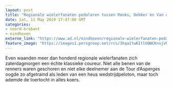 ```yaml
---
layout: post
title: "Regionale wielerfanaten pedaleren tussen Rooks, Dekker en Van der Poel in de Tour d’Asperges"
date: Sat, 11 May 2019 17:47:00 GMT
categories: 
- noord-brabant 
- eindhoven 
externe_link: "https://www.ad.nl/eindhoven/regionale-wielerfanaten-pedaleren-tussen-rooks-dekker-en-van-der-poel-in-de-tour-d-asperges~ae628ad4/"
feature_image: "https://images1.persgroep.net/rcs/3hqa1twKItlUQWCKnsjvMGBBWxE/diocontent/147999478/_fitwidth/400/?appId=21791a8992982cd8da851550a453bd7f&quality=0.7"
---
```


Even waanden meer dan honderd regionale wielerfanaten zich zaterdagmorgen een échte klassieke coureur. Niet alle benen van de renners waren geschoren en niet elke deelnemer aan de Tour d’Asperges oogde zo afgetraind als leden van een heus wedstrijdpeloton, maar toch ademde de toertocht in alles koers.
